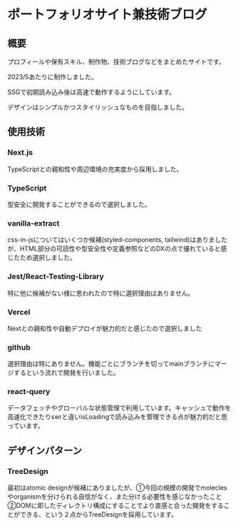 # ポートフォリオサイト兼技術ブログ

## 概要

プロフィールや保有スキル、制作物、技術ブログなどをまとめたサイトです。

2023/5あたりに制作しました。

SSGで初期読み込み後は高速で動作するようにしています。

デザインはシンプルかつスタイリッシュなものを目指しました。

## 使用技術

### Next.js
TypeScriptとの親和性や周辺環境の充実度から採用しました。

### TypeScript
型安全に開発することができるので選択しました。

### vanilla-extract
css-in-jsについてはいくつか候補(styled-components, tailwind)はありましたが、HTML部分の可読性や型安全性や定義参照などのDXの点で優れていると感じたため選択しました。

### Jest/React-Testing-Library
特に他に候補がない様に思われたので特に選択理由はありません。

### Vercel
Nextとの親和性や自動デプロイが魅力的だと感じたので選択しました

### github
選択理由は特にありません。機能ごとにブランチを切ってmainブランチにマージするという流れで開発を行いました。

### react-query
データフェッチやグローバルな状態管理で利用しています。キャッシュで動作を高速化できたりswrと違いisLoadingで読み込みを管理できる点が魅力的だと思っています。

## デザインパターン

### TreeDesign
最初はatomic designが候補にありましたが、①今回の規模の開発でmoleclesやorganismを分けられる自信がなく、また分ける必要性を感じなかったこと ②DOMに即したディレクトリ構成にすることでより直感と合った開発をすることができる、という２点からTreeDesignを採用しています。
